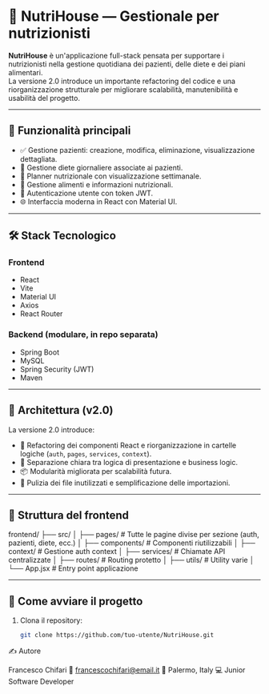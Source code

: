 # 🥗 NutriHouse — Gestionale per nutrizionisti

**NutriHouse** è un'applicazione full-stack pensata per supportare i nutrizionisti nella gestione quotidiana dei pazienti, delle diete e dei piani alimentari.  
La versione 2.0 introduce un importante refactoring del codice e una riorganizzazione strutturale per migliorare scalabilità, manutenibilità e usabilità del progetto.

---

## 🚀 Funzionalità principali

- ✅ Gestione pazienti: creazione, modifica, eliminazione, visualizzazione dettagliata.
- 📅 Gestione diete giornaliere associate ai pazienti.
- 🧮 Planner nutrizionale con visualizzazione settimanale.
- 🍏 Gestione alimenti e informazioni nutrizionali.
- 🔐 Autenticazione utente con token JWT.
- 🌐 Interfaccia moderna in React con Material UI.

---

## 🛠️ Stack Tecnologico

### Frontend
- React
- Vite
- Material UI
- Axios
- React Router

### Backend (modulare, in repo separata)
- Spring Boot
- MySQL
- Spring Security (JWT)
- Maven

---

## 🧠 Architettura (v2.0)

La versione 2.0 introduce:

- 🔄 Refactoring dei componenti React e riorganizzazione in cartelle logiche (`auth`, `pages`, `services`, `context`).
- 📁 Separazione chiara tra logica di presentazione e business logic.
- 📦 Modularità migliorata per scalabilità futura.
- 🧼 Pulizia dei file inutilizzati e semplificazione delle importazioni.

---

## 📂 Struttura del frontend
frontend/
├── src/
│   ├── pages/              # Tutte le pagine divise per sezione (auth, pazienti, diete, ecc.)
│   ├── components/         # Componenti riutilizzabili
│   ├── context/            # Gestione auth context
│   ├── services/           # Chiamate API centralizzate
│   ├── routes/             # Routing protetto
│   ├── utils/              # Utility varie
│   └── App.jsx             # Entry point applicazione

---

## 🧪 Come avviare il progetto

1. Clona il repository:
   ```bash
   git clone https://github.com/tuo-utente/NutriHouse.git

✍️ Autore

Francesco Chifari
📧 francescochifari@email.it
📍 Palermo, Italy
💻 Junior Software Developer



